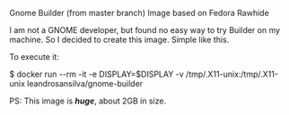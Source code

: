 Gnome Builder (from master branch) Image based on Fedora Rawhide

I am not a GNOME developer, but found no easy way to try Builder on my machine.
So I decided to create this image. Simple like this.

To execute it:

$ docker run --rm -it -e DISPLAY=$DISPLAY -v /tmp/.X11-unix:/tmp/.X11-unix leandrosansilva/gnome-builder

PS: This image is ***huge***, about 2GB in size.
